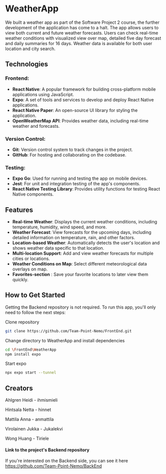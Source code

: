 # WeatherApp

We built a weather app as part of the Software Project 2 course, the further development of the application has come to a halt. The app allows users to view both current and future weather forecasts. Users can check real-time weather conditions with visualized view over map, detailed five day forecast and daily summaries for 16 days. Weather data is available for both user location and city search.

## Technologies

### Frontend:
- **React Native**: A popular framework for building cross-platform mobile applications using JavaScript.
- **Expo**: A set of tools and services to develop and deploy React Native applications.
- **React Native Paper**: An open-source UI library for styling the application.
- **OpenWeatherMap API**: Provides weather data, including real-time weather and forecasts.

### Version Control:
- **Git**: Version control system to track changes in the project.
- **GitHub**: For hosting and collaborating on the codebase.

### Testing:
- **Expo Go**: Used for running and testing the app on mobile devices.
- **Jest**: For unit and integration testing of the app's components.
- **React Native Testing Library**: Provides utility functions for testing React Native components.

## Features

- **Real-time Weather**: Displays the current weather conditions, including temperature, humidity, wind speed, and more.
- **Weather Forecast**: View forecasts for the upcoming days, including detailed information on temperature, rain, and other factors.
- **Location-based Weather**: Automatically detects the user's location and shows weather data specific to that location.
- **Multi-location Support**: Add and view weather forecasts for multiple cities or locations.
- **Weather Conditions on Map**: Select different meteorological data overlays on map.
- **Favorites-section** : Save your favorite locations to later view them quickly.

## How to Get Started

Getting the Backend repository is not required. To run this app, you'll only need to follow the next steps:

Clone repository 
```bash
git clone https://github.com/Team-Point-Nemo/FrontEnd.git
```

Change directory to WeatherApp and install dependencies
```bash
cd \FrontEnd\WeatherApp
npm install expo
```

Start expo
```bash
npx expo start --tunnel
```

## Creators

Ahlgren Heidi - ihmismieli

Hintsala Netta - hinnet

Mattila Anna - anmattila

Virolainen Jukka - Jukalekvi

Wong Huang - Tiriele

#### Link to the project's Backend repository
If you're interested on the Backend side, you can see it here https://github.com/Team-Point-Nemo/BackEnd 

